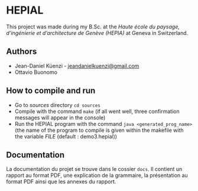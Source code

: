 # HEPIAL

This project was made during my B.Sc. at the *Haute école du paysage, d’ingénierie et d’architecture de Genève (HEPIA)* at Geneva in Switzerland.

## Authors

- Jean-Daniel Küenzi - jeandanielkuenzi@gmail.com
- Ottavio Buonomo

## How to compile and run

- Go to *sources* directory `cd sources`
- Compile with the command `make` (if all went well, three confirmation messages will appear in the console)
- Run the HEPIAL program with the command `java <generated_prog_name>` (the name of the program to compile is given within the makefile with the variable *FILE* (default : demo3.hepial))

## Documentation
La documentation du projet se trouve dans le cossier `docs`. Il contient un rapport au format PDF, une explication de la grammaire, la présentation au format PDF ainsi que les annexes du rapport.